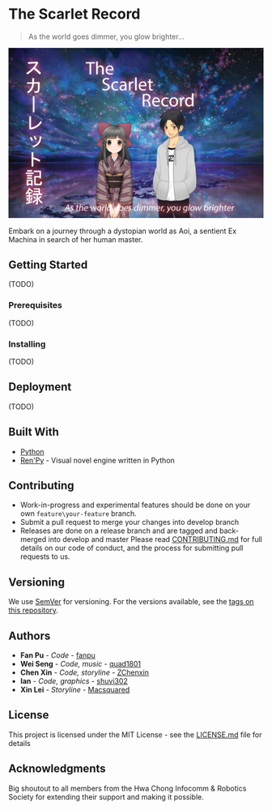 # The Scarlet Record
> As the world goes dimmer, you glow brighter...

![poster](/game/gui/main_menu.png "poster")

Embark on a journey through a dystopian world as Aoi, a sentient Ex Machina in search of her human master. 

## Getting Started
(TODO)

### Prerequisites
(TODO)

### Installing
(TODO)

## Deployment
(TODO)

## Built With
* [Python](https://www.python.org/)
* [Ren'Py](https://www.renpy.org/) - Visual novel engine written in Python

## Contributing
* Work-in-progress and experimental features should be done on your own `feature\your-feature` branch.
* Submit a pull request to merge your changes into develop branch
* Releases are done on a release branch and are tagged and back-merged into develop and master
Please read [CONTRIBUTING.md]() for full details on our code of conduct, and the process for submitting pull requests to us.

## Versioning
We use [SemVer](http://semver.org/) for versioning. For the versions available, see the [tags on this repository](https://github.com/fanpu/irs-vn/tags). 

## Authors
* **Fan Pu** - *Code* - [fanpu](https://github.com/fanpu)
* **Wei Seng** - *Code, music* - [quad1801](https://github.com/quad1801)
* **Chen Xin** - *Code, storyline* - [ZChenxin](https://github.com/ZChenxin)
* **Ian** - *Code, graphics* - [shuvi302](https://github.com/shuvi302)
* **Xin Lei** - *Storyline* - [Macsquared](https://github.com/Macsquared)

## License

This project is licensed under the MIT License - see the [LICENSE.md](LICENSE.md) file for details

## Acknowledgments
Big shoutout to all members from the Hwa Chong Infocomm & Robotics Society for extending their support and making it possible.
